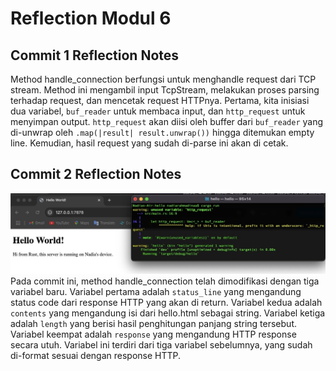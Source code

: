 # Reflection Modul 6
## Commit 1 Reflection Notes
Method handle_connection berfungsi untuk menghandle request dari TCP stream.
Method ini mengambil input TcpStream, melakukan proses parsing terhadap request, dan mencetak request HTTPnya.
Pertama, kita inisiasi dua variabel,  `buf_reader` untuk membaca input, dan `http_request` untuk menyimpan output.
`http_request` akan diisi oleh buffer dari `buf_reader` yang di-unwrap oleh `.map(|result| result.unwrap())` hingga ditemukan empty line. Kemudian, hasil request yang sudah di-parse ini akan di cetak.

## Commit 2 Reflection Notes
![Commit 2 screen capture](/assets/images/screenshot_commit2.jpg)
Pada commit ini, method handle_connection telah dimodifikasi dengan tiga variabel baru.
Variabel pertama adalah `status_line` yang mengandung status code dari response HTTP yang akan di return.
Variabel kedua adalah `contents` yang mengandung isi dari hello.html sebagai string.
Variabel ketiga adalah `length` yang berisi hasil penghitungan panjang string tersebut.
Variabel keempat adalah `response` yang mengandung HTTP response secara utuh. Variabel ini terdiri dari tiga variabel sebelumnya, yang sudah di-format sesuai dengan response HTTP.